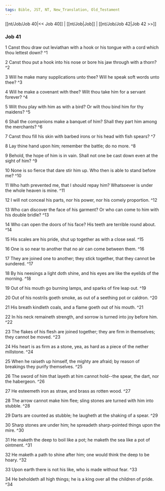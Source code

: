 ```yaml
---
tags: Bible, JST, NT, New_Translation, Old_Testament
---
```


[[nt/Job/Job 40|<< Job 40]] | [[nt/Job|Job]] | [[nt/Job/Job 42|Job 42 >>]]

### Job 41

1 Canst thou draw out leviathan with a hook or his tongue with a cord which thou lettest down?  ^1

2 Canst thou put a hook into his nose or bore his jaw through with a thorn?  ^2

3 Will he make many supplications unto thee? Will he speak soft words unto thee?  ^3

4 Will he make a covenant with thee? Wilt thou take him for a servant forever?  ^4

5 Wilt thou play with him as with a bird? Or wilt thou bind him for thy maidens?  ^5

6 Shall the companions make a banquet of him? Shall they part him among the merchants?  ^6

7 Canst thou fill his skin with barbed irons or his head with fish spears?  ^7

8 Lay thine hand upon him; remember the battle; do no more.  ^8

9 Behold, the hope of him is in vain. Shall not one be cast down even at the sight of him?  ^9

10 None is so fierce that dare stir him up. Who then is able to stand before me?  ^10

11 Who hath prevented me, that I should repay him? Whatsoever is under the whole heaven is mine.  ^11

12 I will not conceal his parts, nor his power, nor his comely proportion.  ^12

13 Who can discover the face of his garment? Or who can come to him with his double bridle?  ^13

14 Who can open the doors of his face? His teeth are terrible round about.  ^14

15 His scales are his pride, shut up together as with a close seal.  ^15

16 One is so near to another that no air can come between them.  ^16

17 They are joined one to another; they stick together, that they cannot be sundered.  ^17

18 By his neesings a light doth shine, and his eyes are like the eyelids of the morning.  ^18

19 Out of his mouth go burning lamps, and sparks of fire leap out.  ^19

20 Out of his nostrils goeth smoke, as out of a seething pot or caldron.  ^20

21 His breath kindleth coals, and a flame goeth out of his mouth.  ^21

22 In his neck remaineth strength, and sorrow is turned into joy before him.  ^22

23 The flakes of his flesh are joined together; they are firm in themselves; they cannot be moved.  ^23

24 His heart is as firm as a stone, yea, as hard as a piece of the nether millstone.  ^24

25 When he raiseth up himself, the mighty are afraid; by reason of breakings they purify themselves.  ^25

26 The sword of him that layeth at him cannot hold\--the spear, the dart, nor the habergeon.  ^26

27 He esteemeth iron as straw, and brass as rotten wood.  ^27

28 The arrow cannot make him flee; sling stones are turned with him into stubble.  ^28

29 Darts are counted as stubble; he laugheth at the shaking of a spear.  ^29

30 Sharp stones are under him; he spreadeth sharp-pointed things upon the mire.  ^30

31 He maketh the deep to boil like a pot; he maketh the sea like a pot of ointment.  ^31

32 He maketh a path to shine after him; one would think the deep to be hoary.  ^32

33 Upon earth there is not his like, who is made without fear.  ^33

34 He beholdeth all high things; he is a king over all the children of pride.  ^34

 
